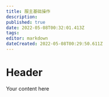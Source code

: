 ```yaml
---
title: 服主基础操作
description: 
published: true
date: 2022-05-08T00:32:01.413Z
tags: 
editor: markdown
dateCreated: 2022-05-08T00:29:50.611Z
---
```


# Header
Your content here